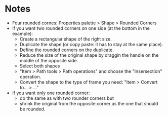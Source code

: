 # Notes

- Four rounded cornes: Properties palette > Shape > Rounded Corners
- If you want two rounded corners on one side (at the bottom in the example):
  - Create a rectangular shape of the right size.
  - Duplicate the shape (or copy paste: it has to stay at the same place).
  - Define the rounded corners on the duplicate.
  - Reduce the size of the original shape by draggin the handle on the middle of the opposite side.
  - Select both shapes
  - "Item > Path tools > Path operations" and choose the "Insersection" operation.
  - Convert the shape to the type of frame you need: "Item > Convert to... > ..."
- If you want only one rounded corner:
  - do the same as with two rounder corners but
  - shrink the original from the opposite corner as the one that should be rounded.
